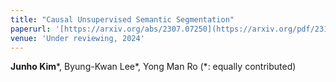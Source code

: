 ```yaml
---
title: "Causal Unsupervised Semantic Segmentation"
paperurl: '[https://arxiv.org/abs/2307.07250](https://arxiv.org/pdf/2310.07379)' 
venue: 'Under reviewing, 2024'
---
```

**Junho Kim**\*, Byung-Kwan Lee\*, Yong Man Ro (*: equally contributed)
